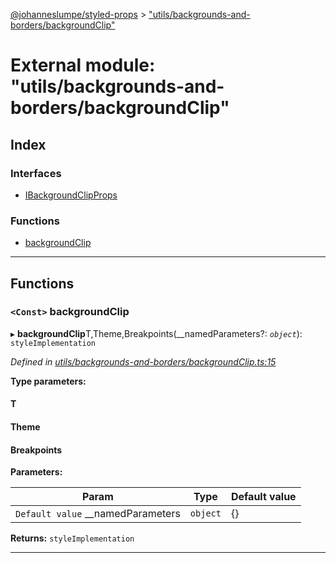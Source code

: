 [@johanneslumpe/styled-props](../README.md) > ["utils/backgrounds-and-borders/backgroundClip"](../modules/_utils_backgrounds_and_borders_backgroundclip_.md)

# External module: "utils/backgrounds-and-borders/backgroundClip"

## Index

### Interfaces

* [IBackgroundClipProps](../interfaces/_utils_backgrounds_and_borders_backgroundclip_.ibackgroundclipprops.md)

### Functions

* [backgroundClip](_utils_backgrounds_and_borders_backgroundclip_.md#backgroundclip)

---

## Functions

<a id="backgroundclip"></a>

### `<Const>` backgroundClip

▸ **backgroundClip**T,Theme,Breakpoints(__namedParameters?: *`object`*): `styleImplementation`

*Defined in [utils/backgrounds-and-borders/backgroundClip.ts:15](https://github.com/johanneslumpe/styled-props/blob/3abf398/src/utils/backgrounds-and-borders/backgroundClip.ts#L15)*

**Type parameters:**

#### T 
#### Theme 
#### Breakpoints 
**Parameters:**

| Param | Type | Default value |
| ------ | ------ | ------ |
| `Default value` __namedParameters | `object` |  {} |

**Returns:** `styleImplementation`

___

